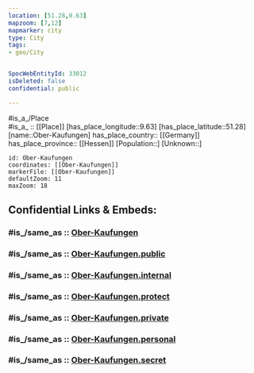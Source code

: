 ```yaml
---
location: [51.28,9.63] 
mapzoom: [7,12] 
mapmarker: city 
type: City
tags:
- geo/City


SpocWebEntityId: 33012
isDeleted: false
confidential: public

---
```

#is_a_/Place  
#is_a_ :: [[Place]] 
[has_place_longitude::9.63] 
[has_place_latitude::51.28] 
[name::Ober-Kaufungen] 
has_place_country:: [[Germany]]  
has_place_province:: [[Hessen]] 
[Population::] 
[Unknown::] 


```leaflet
id: Ober-Kaufungen
coordinates: [[Ober-Kaufungen]] 
markerFile: [[Ober-Kaufungen]] 
defaultZoom: 11 
maxZoom: 18
```


## Confidential Links & Embeds: 

### #is_/same_as :: [Ober-Kaufungen](/_Standards/Earth/Continent/Europe/Europe~Central/Germany/Germany~West/Hessen/counties~Hessen/Kassel-Kreis/cities~Kassel/Kaufungen/boroughs~Kaufungen/Ober-Kaufungen.md) 

### #is_/same_as :: [Ober-Kaufungen.public](/_public/Earth/Continent/Europe/Europe~Central/Germany/Germany~West/Hessen/counties~Hessen/Kassel-Kreis/cities~Kassel/Kaufungen/boroughs~Kaufungen/Ober-Kaufungen.public.md) 

### #is_/same_as :: [Ober-Kaufungen.internal](/_internal/Earth/Continent/Europe/Europe~Central/Germany/Germany~West/Hessen/counties~Hessen/Kassel-Kreis/cities~Kassel/Kaufungen/boroughs~Kaufungen/Ober-Kaufungen.internal.md) 

### #is_/same_as :: [Ober-Kaufungen.protect](/_protect/Earth/Continent/Europe/Europe~Central/Germany/Germany~West/Hessen/counties~Hessen/Kassel-Kreis/cities~Kassel/Kaufungen/boroughs~Kaufungen/Ober-Kaufungen.protect.md) 

### #is_/same_as :: [Ober-Kaufungen.private](/_private/Earth/Continent/Europe/Europe~Central/Germany/Germany~West/Hessen/counties~Hessen/Kassel-Kreis/cities~Kassel/Kaufungen/boroughs~Kaufungen/Ober-Kaufungen.private.md) 

### #is_/same_as :: [Ober-Kaufungen.personal](/_personal/Earth/Continent/Europe/Europe~Central/Germany/Germany~West/Hessen/counties~Hessen/Kassel-Kreis/cities~Kassel/Kaufungen/boroughs~Kaufungen/Ober-Kaufungen.personal.md) 

### #is_/same_as :: [Ober-Kaufungen.secret](/_secret/Earth/Continent/Europe/Europe~Central/Germany/Germany~West/Hessen/counties~Hessen/Kassel-Kreis/cities~Kassel/Kaufungen/boroughs~Kaufungen/Ober-Kaufungen.secret.md)

